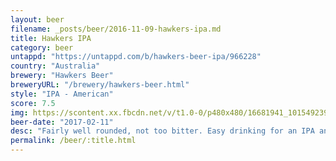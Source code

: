 ```yaml
---
layout: beer
filename: _posts/beer/2016-11-09-hawkers-ipa.md
title: Hawkers IPA
category: beer
untappd: "https://untappd.com/b/hawkers-beer-ipa/966228"
country: "Australia"
brewery: "Hawkers Beer"
breweryURL: "/brewery/hawkers-beer.html"
style: "IPA - American"
score: 7.5
img: https://scontent.xx.fbcdn.net/v/t1.0-0/p480x480/16681941_10154923952718745_5686674869882045152_n.jpg?oh=bbaedfc2d4de54c59b11c9cbe35d63b7&oe=5A72F6F1
beer-date: "2017-02-11"
desc: "Fairly well rounded, not too bitter. Easy drinking for an IPA and the ABV. More pine than floral with the hops but it woks well"
permalink: /beer/:title.html
---
```

